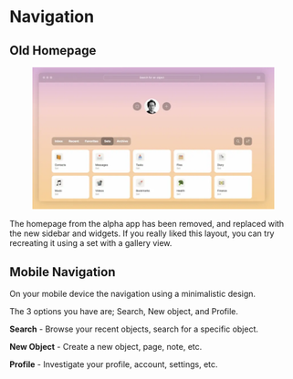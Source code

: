 # Navigation

## Old Homepage

<figure><img src="../../.gitbook/assets/w=3840,quality=80 (1).webp" alt=""><figcaption></figcaption></figure>

The homepage from the alpha app has been removed, and replaced with the new sidebar and widgets. If you really liked this layout, you can try recreating it using a set with a gallery view.

## Mobile Navigation

On your mobile device the navigation using a minimalistic design.

The 3 options you have are; Search, New object, and Profile.&#x20;

**Search** - Browse your recent objects, search for a specific object.&#x20;

**New Object** - Create a new object, page, note, etc.&#x20;

**Profile** - Investigate your profile, account, settings, etc.&#x20;
